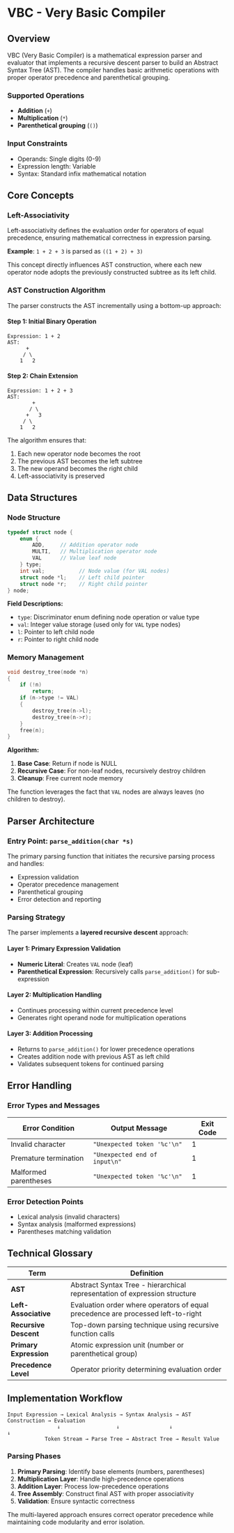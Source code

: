 # VBC - Very Basic Compiler

## Overview

VBC (Very Basic Compiler) is a mathematical expression parser and evaluator that implements a recursive descent parser to build an Abstract Syntax Tree (AST). The compiler handles basic arithmetic operations with proper operator precedence and parenthetical grouping.

### Supported Operations
- **Addition** (`+`)
- **Multiplication** (`*`)
- **Parenthetical grouping** (`()`)

### Input Constraints
- Operands: Single digits (0-9)
- Expression length: Variable
- Syntax: Standard infix mathematical notation

## Core Concepts

### Left-Associativity

Left-associativity defines the evaluation order for operators of equal precedence, ensuring mathematical correctness in expression parsing.

**Example**: `1 + 2 + 3` is parsed as `((1 + 2) + 3)`

This concept directly influences AST construction, where each new operator node adopts the previously constructed subtree as its left child.

### AST Construction Algorithm

The parser constructs the AST incrementally using a bottom-up approach:

#### Step 1: Initial Binary Operation
```
Expression: 1 + 2
AST:
      +
     / \
    1   2
```

#### Step 2: Chain Extension
```
Expression: 1 + 2 + 3
AST:
        +
       / \
      +   3
     / \
    1   2
```

The algorithm ensures that:
1. Each new operator node becomes the root
2. The previous AST becomes the left subtree
3. The new operand becomes the right child
4. Left-associativity is preserved

## Data Structures

### Node Structure

```c
typedef struct node {
    enum {
        ADD,     // Addition operator node
        MULTI,   // Multiplication operator node  
        VAL      // Value leaf node
    } type;
    int val;           // Node value (for VAL nodes)
    struct node *l;    // Left child pointer
    struct node *r;    // Right child pointer
} node;
```

**Field Descriptions:**
- `type`: Discriminator enum defining node operation or value type
- `val`: Integer value storage (used only for `VAL` type nodes)
- `l`: Pointer to left child node
- `r`: Pointer to right child node

### Memory Management

```c
void destroy_tree(node *n)
{
    if (!n)
        return;
    if (n->type != VAL) 
    {
        destroy_tree(n->l);
        destroy_tree(n->r);
    }
    free(n);
}
```

**Algorithm:**
1. **Base Case**: Return if node is NULL
2. **Recursive Case**: For non-leaf nodes, recursively destroy children
3. **Cleanup**: Free current node memory

The function leverages the fact that `VAL` nodes are always leaves (no children to destroy).

## Parser Architecture

### Entry Point: `parse_addition(char *s)`

The primary parsing function that initiates the recursive parsing process and handles:
- Expression validation
- Operator precedence management
- Parenthetical grouping
- Error detection and reporting

### Parsing Strategy

The parser implements a **layered recursive descent** approach:

#### Layer 1: Primary Expression Validation
- **Numeric Literal**: Creates `VAL` node (leaf)
- **Parenthetical Expression**: Recursively calls `parse_addition()` for sub-expression

#### Layer 2: Multiplication Handling
- Continues processing within current precedence level
- Generates right operand node for multiplication operations

#### Layer 3: Addition Processing
- Returns to `parse_addition()` for lower precedence operations
- Creates addition node with previous AST as left child
- Validates subsequent tokens for continued parsing

## Error Handling

### Error Types and Messages

| Error Condition | Output Message | Exit Code |
|----------------|----------------|-----------|
| Invalid character | `"Unexpected token '%c'\n"` | 1 |
| Premature termination | `"Unexpected end of input\n"` | 1 |
| Malformed parentheses | `"Unexpected token '%c'\n"` | 1 |

### Error Detection Points
- Lexical analysis (invalid characters)
- Syntax analysis (malformed expressions)
- Parentheses matching validation

## Technical Glossary

| Term | Definition |
|------|------------|
| **AST** | Abstract Syntax Tree - hierarchical representation of expression structure |
| **Left-Associative** | Evaluation order where operators of equal precedence are processed left-to-right |
| **Recursive Descent** | Top-down parsing technique using recursive function calls |
| **Primary Expression** | Atomic expression unit (number or parenthetical group) |
| **Precedence Level** | Operator priority determining evaluation order |

## Implementation Workflow

```
Input Expression → Lexical Analysis → Syntax Analysis → AST Construction → Evaluation
                ↓                  ↓                ↓                    ↓
            Token Stream → Parse Tree → Abstract Tree → Result Value
```

### Parsing Phases

1. **Primary Parsing**: Identify base elements (numbers, parentheses)
2. **Multiplication Layer**: Handle high-precedence operations
3. **Addition Layer**: Process low-precedence operations
4. **Tree Assembly**: Construct final AST with proper associativity
5. **Validation**: Ensure syntactic correctness

The multi-layered approach ensures correct operator precedence while maintaining code modularity and error isolation.